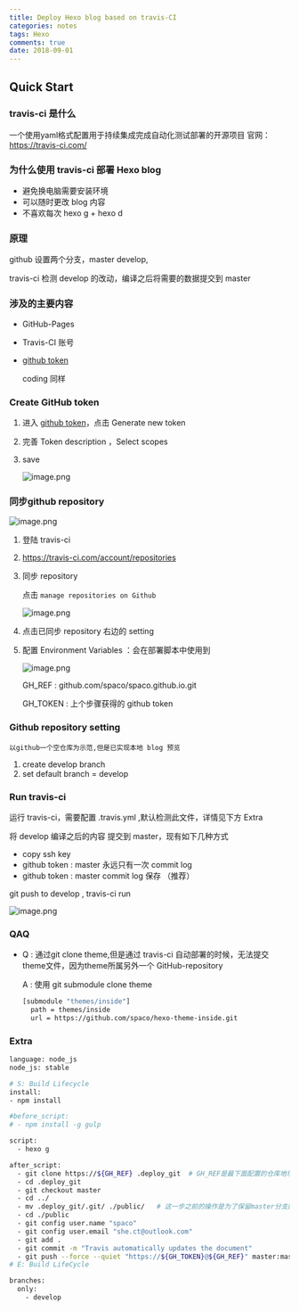 ```yaml
---
title: Deploy Hexo blog based on travis-CI
categories: notes
tags: Hexo
comments: true
date: 2018-09-01
---
```



## Quick Start

### travis-ci 是什么

一个使用yaml格式配置用于持续集成完成自动化测试部署的开源项目
官网：<https://travis-ci.com/>

### 为什么使用 travis-ci 部署 Hexo blog

- 避免换电脑需要安装环境
- 可以随时更改 blog 内容
- 不喜欢每次 hexo g  + hexo d

### 原理

github 设置两个分支，master develop,

travis-ci 检测 develop 的改动，编译之后将需要的数据提交到 master

### 涉及的主要内容

- GitHub-Pages

- Travis-CI 账号

- [github token](https://github.com/settings/tokens)

  coding 同样

### Create GitHub token

1. 进入 [github token](https://github.com/settings/tokens)，点击 Generate new token

2. 完善 Token description ，Select scopes

3. save

   ![image.png](https://upload-images.jianshu.io/upload_images/3625649-e8ace54949737ec2.png?imageMogr2/auto-orient/strip%7CimageView2/2/w/640)

### 同步github repository

![image.png](https://upload-images.jianshu.io/upload_images/3625649-27986c1344ef0e31.png?imageMogr2/auto-orient/strip%7CimageView2/2/w/740)

1. 登陆 travis-ci

2. https://travis-ci.com/account/repositories

3. 同步 repository

   点击 `manage repositories on Github`

   ![image.png](https://upload-images.jianshu.io/upload_images/3625649-be37009a1c05a232.png?imageMogr2/auto-orient/strip%7CimageView2/2/w/540)

4. 点击已同步 repository 右边的 setting

5. 配置 Environment Variables ：会在部署脚本中使用到

   ![image.png](https://upload-images.jianshu.io/upload_images/3625649-acfd05be85246188.png?imageMogr2/auto-orient/strip%7CimageView2/2/w/640)

   GH_REF : github.com/spaco/spaco.github.io.git

   GH_TOKEN : 上个步骤获得的 github token

### Github  repository setting

`以github一个空仓库为示范,但是已实现本地 blog 预览`

1. create develop branch
2. set default branch = develop

### Run travis-ci

运行 travis-ci，需要配置 .travis.yml ,默认检测此文件，详情见下方 Extra

将 develop 编译之后的内容 提交到 master，现有如下几种方式

- copy ssh key
- github token : master 永远只有一次 commit log
- github token : master commit log 保存 （推荐）

git push to develop , travis-ci run

![image.png](https://upload-images.jianshu.io/upload_images/3625649-a020d050be405391.png?imageMogr2/auto-orient/strip%7CimageView2/2/w/740)

### QAQ

- Q : 通过git clone theme,但是通过 travis-ci 自动部署的时候，无法提交 theme文件，因为theme所属另外一个 GitHub-repository

  A : 使用 git submodule clone theme 

  ```bash
  [submodule "themes/inside"]
  	path = themes/inside
  	url = https://github.com/spaco/hexo-theme-inside.git
  ```

### Extra

```bash
language: node_js
node_js: stable

# S: Build Lifecycle
install:
- npm install

#before_script:
# - npm install -g gulp

script:
  - hexo g

after_script:
  - git clone https://${GH_REF} .deploy_git  # GH_REF是最下面配置的仓库地址
  - cd .deploy_git
  - git checkout master
  - cd ../
  - mv .deploy_git/.git/ ./public/   # 这一步之前的操作是为了保留master分支的提交记录，不然每次git init的话只有1条commit
  - cd ./public
  - git config user.name "spaco"
  - git config user.email "she.ct@outlook.com"
  - git add .
  - git commit -m "Travis automatically updates the document"
  - git push --force --quiet "https://${GH_TOKEN}@${GH_REF}" master:master
# E: Build LifeCycle

branches:
  only:
    - develop
```



